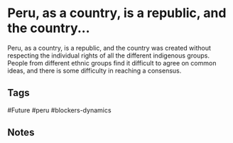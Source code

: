 # Peru, as a country, is a republic, and the country...

Peru, as a country, is a republic, and the country was created without respecting the individual rights of all the different indigenous groups. People from different ethnic groups find it difficult to agree on common ideas, and there is some difficulty in reaching a consensus.

## Tags
#Future #peru #blockers-dynamics

## Notes
<!-- Add your notes here -->
